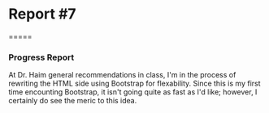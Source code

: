 # Report #7
=====

### **Progress Report**
At Dr. Haim general recommendations in class, I'm in the process of rewriting
the HTML side using Bootstrap for flexability.  Since this is my first time
encounting Bootstrap, it isn't going quite as fast as I'd like; however, I
certainly do see the meric to this idea.
